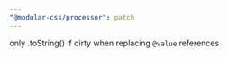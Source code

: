 ```yaml
---
"@modular-css/processor": patch
---
```


only .toString() if dirty when replacing `@value` references
